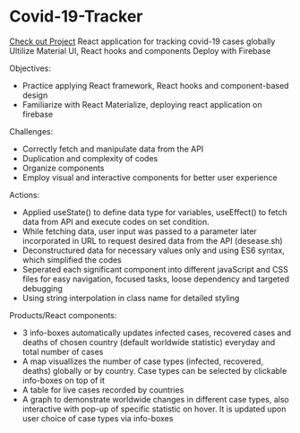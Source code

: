 # Covid-19-Tracker
[Check out Project](https://covid-19-tracker-0.web.app/)
React application for tracking covid-19 cases globally 
Ultilize Material UI, React hooks and components
Deploy with Firebase

Objectives:
- Practice applying React framework, React hooks and component-based design
- Familiarize with React Materialize, deploying react application on firebase

Challenges: 
- Correctly fetch and manipulate data from the API
- Duplication and complexity of codes
- Organize components
- Employ visual and interactive components for better user experience

Actions:
- Applied useState() to define data type for variables, useEffect() to fetch data from API and execute codes on set condition.
- While fetching data, user input was passed to a parameter later incorporated in URL to request desired data from the API (desease.sh)
- Deconstructured data for necessary values only and using ES6 syntax, which simplified the codes
- Seperated each significant component into different javaScript and CSS files for easy navigation, focused tasks, loose dependency and targeted debugging
- Using string interpolation in class name for detailed styling

Products/React components:
- 3 info-boxes automatically updates infected cases, recovered cases and deaths of chosen country (default worldwide statistic) everyday and total number of cases
- A map visuallizes the number of case types (infected, recovered, deaths) globally or by country.
  Case types can be selected by clickable info-boxes on top of it
- A table for live cases recorded by countries
- A graph to demonstrate worldwide changes in different case types, also interactive with pop-up of specific statistic on hover.
  It is updated upon user choice of case types via info-boxes
